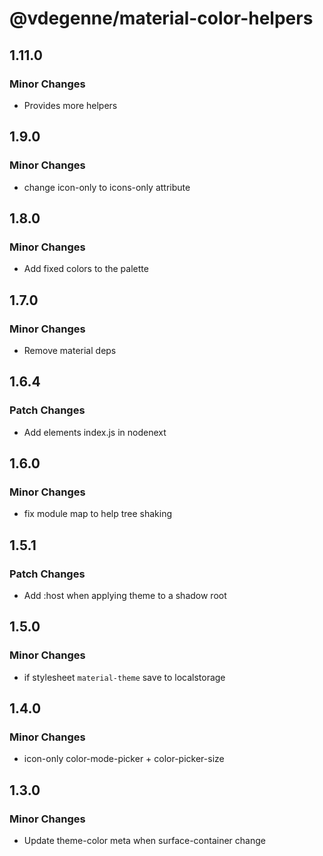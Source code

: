# @vdegenne/material-color-helpers

## 1.11.0

### Minor Changes

- Provides more helpers

## 1.9.0

### Minor Changes

- change icon-only to icons-only attribute

## 1.8.0

### Minor Changes

- Add fixed colors to the palette

## 1.7.0

### Minor Changes

- Remove material deps

## 1.6.4

### Patch Changes

- Add elements index.js in nodenext

## 1.6.0

### Minor Changes

- fix module map to help tree shaking

## 1.5.1

### Patch Changes

- Add :host when applying theme to a shadow root

## 1.5.0

### Minor Changes

- if stylesheet `material-theme` save to localstorage

## 1.4.0

### Minor Changes

- icon-only color-mode-picker + color-picker-size

## 1.3.0

### Minor Changes

- Update theme-color meta when surface-container change
